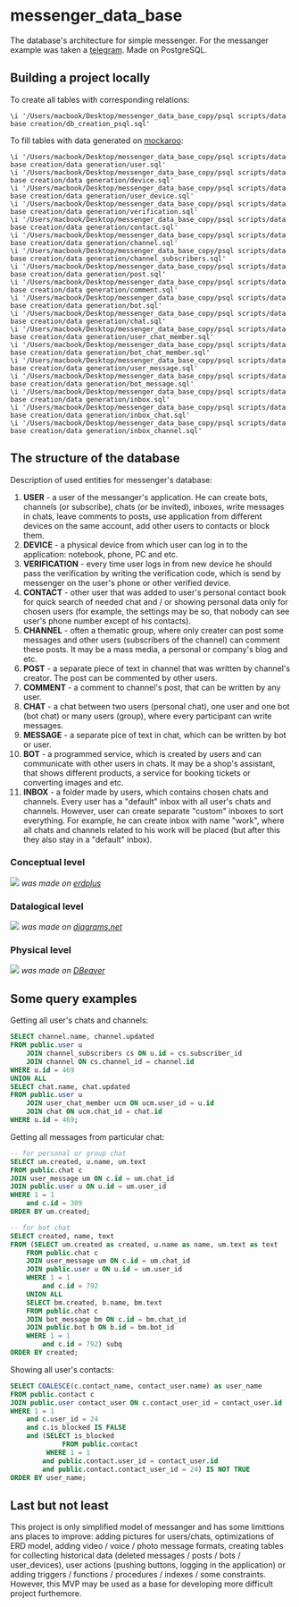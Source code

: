 # messenger_data_base
The database's architecture for simple messenger. For the messanger example was taken a <a href="https://telegram.org" target="_blank">telegram</a>. Made on PostgreSQL.

## Building a project locally
To create all tables with corresponding relations:
```pgsql
\i '/Users/macbook/Desktop/messenger_data_base_copy/psql scripts/data base creation/db_creation_psql.sql'
```
To fill tables with data generated on <a href="https://www.mockaroo.com" target="_blank">mockaroo</a>:
```pgsql
\i '/Users/macbook/Desktop/messenger_data_base_copy/psql scripts/data base creation/data generation/user.sql'
\i '/Users/macbook/Desktop/messenger_data_base_copy/psql scripts/data base creation/data generation/device.sql'
\i '/Users/macbook/Desktop/messenger_data_base_copy/psql scripts/data base creation/data generation/user_device.sql'
\i '/Users/macbook/Desktop/messenger_data_base_copy/psql scripts/data base creation/data generation/verification.sql'
\i '/Users/macbook/Desktop/messenger_data_base_copy/psql scripts/data base creation/data generation/contact.sql'
\i '/Users/macbook/Desktop/messenger_data_base_copy/psql scripts/data base creation/data generation/channel.sql'
\i '/Users/macbook/Desktop/messenger_data_base_copy/psql scripts/data base creation/data generation/channel_subscribers.sql'
\i '/Users/macbook/Desktop/messenger_data_base_copy/psql scripts/data base creation/data generation/post.sql'
\i '/Users/macbook/Desktop/messenger_data_base_copy/psql scripts/data base creation/data generation/comment.sql'
\i '/Users/macbook/Desktop/messenger_data_base_copy/psql scripts/data base creation/data generation/bot.sql'
\i '/Users/macbook/Desktop/messenger_data_base_copy/psql scripts/data base creation/data generation/chat.sql'
\i '/Users/macbook/Desktop/messenger_data_base_copy/psql scripts/data base creation/data generation/user_chat_member.sql'
\i '/Users/macbook/Desktop/messenger_data_base_copy/psql scripts/data base creation/data generation/bot_chat_member.sql'
\i '/Users/macbook/Desktop/messenger_data_base_copy/psql scripts/data base creation/data generation/user_message.sql'
\i '/Users/macbook/Desktop/messenger_data_base_copy/psql scripts/data base creation/data generation/bot_message.sql'
\i '/Users/macbook/Desktop/messenger_data_base_copy/psql scripts/data base creation/data generation/inbox.sql'
\i '/Users/macbook/Desktop/messenger_data_base_copy/psql scripts/data base creation/data generation/inbox_chat.sql'
\i '/Users/macbook/Desktop/messenger_data_base_copy/psql scripts/data base creation/data generation/inbox_channel.sql'

```

## The structure of the database
Description of used entities for messenger's database:
1.  **USER** - a user of the messanger's application. He can create bots, channels (or subscribe), chats (or be invited), inboxes, write messages in chats, leave comments to posts, use application from different devices on the same account, add other users to contacts or block them.
2.  **DEVICE** - a physical device from which user can log in to the application: notebook, phone, PC and etc.
3.  **VERIFICATION** - every time user logs in from new device he should pass the verification by writing the verification code, which is send by messenger on the user's phone or other verified device.
5.  **CONTACT** - other user that was added to user's personal contact book for quick search of needed chat and / or showing personal data only for chosen users (for example, the settings may be so, that nobody can see user's phone number except of his contacts).
6.  **CHANNEL** - often a thematic group, where only creater can post some messages and other users (subscribers of the channel) can comment these posts. It may be a mass media, a personal or company's blog and etc. 
7.  **POST** - a separate piece of text in channel that was written by channel's creator. The post can be commented by other users.
8.  **COMMENT** - a comment to channel's post, that can be written by any user.
9.  **CHAT** - a chat between two users (personal chat), one user and one bot (bot chat) or many users (group), where every participant can write messages.
10. **MESSAGE** - a separate pice of text in chat, which can be written by bot or user.
11. **BOT** - a programmed service, which is created by users and can communicate with other users in chats. It may be a shop's assistant, that shows different products, a service for booking tickets or converting images and etc.
12. **INBOX** - a folder made by users, which contains chosen chats and channels. Every user has a "default" inbox with all user's chats and channels. However, user can create separate "custom" inboxes to sort everything. For example, he can create inbox with name "work", where all chats and channels related to his work will be placed (but after this they also stay in a "default" inbox).


### Conceptual level
![](https://github.com/IlyaLoladze/messenger_data_base/blob/main/ERD/Conceptual%20level.png)
*was made on <a href="https://erdplus.com" target="_blank">erdplus</a>*

### Datalogical level
![](https://github.com/IlyaLoladze/messenger_data_base/blob/main/ERD/Datalogical%20level.png)
*was made on <a href="https://www.diagrams.net/blog/move-diagrams-net" target="_blank">diagrams.net</a>*

### Physical level
![](https://github.com/IlyaLoladze/messenger_data_base/blob/main/ERD/Physical%20level.png)
*was made on <a href="https://dbeaver.io" target="_blank">DBeaver</a>*

## Some query examples
Getting all user's chats and channels:
```sql
SELECT channel.name, channel.updated
FROM public.user u
	JOIN channel_subscribers cs ON u.id = cs.subscriber_id
	JOIN channel ON cs.channel_id = channel.id
WHERE u.id = 469
UNION ALL
SELECT chat.name, chat.updated
FROM public.user u
	JOIN user_chat_member ucm ON ucm.user_id = u.id
	JOIN chat ON ucm.chat_id = chat.id
WHERE u.id = 469;
```
Getting all messages from particular chat:
```sql
-- for personal or group chat
SELECT um.created, u.name, um.text
FROM public.chat c 
JOIN user_message um ON c.id = um.chat_id
JOIN public.user u ON u.id = um.user_id
WHERE 1 = 1
	and c.id = 309
ORDER BY um.created;

-- for bot chat
SELECT created, name, text
FROM (SELECT um.created as created, u.name as name, um.text as text
	FROM public.chat c 
	JOIN user_message um ON c.id = um.chat_id
	JOIN public.user u ON u.id = um.user_id
	WHERE 1 = 1
		and c.id = 792
	UNION ALL
	SELECT bm.created, b.name, bm.text
	FROM public.chat c 
	JOIN bot_message bm ON c.id = bm.chat_id
	JOIN public.bot b ON b.id = bm.bot_id
	WHERE 1 = 1
		and c.id = 792) subq 
ORDER BY created;
```
Showing all user's contacts:
```sql
SELECT COALESCE(c.contact_name, contact_user.name) as user_name
FROM public.contact c
JOIN public.user contact_user ON c.contact_user_id = contact_user.id
WHERE 1 = 1
	and c.user_id = 24
	and c.is_blocked IS FALSE
	and (SELECT is_blocked 
     	     FROM public.contact 
	     WHERE 1 = 1
		and public.contact.user_id = contact_user.id 
		and public.contact.contact_user_id = 24) IS NOT TRUE
ORDER BY user_name;
```
## Last but not least
This project is only simplified model of messanger and has some limittions ans places to improve: adding pictures for users/chats, optimizations of ERD model, adding video / voice / photo message formats, creating tables for collecting historical data (deleted messages / posts / bots / user_devices), user actions (pushing buttons, logging in the application) or adding triggers / functions / procedures / indexes / some constraints.
However, this MVP may be used as a base for developing more difficult project furthemore.
